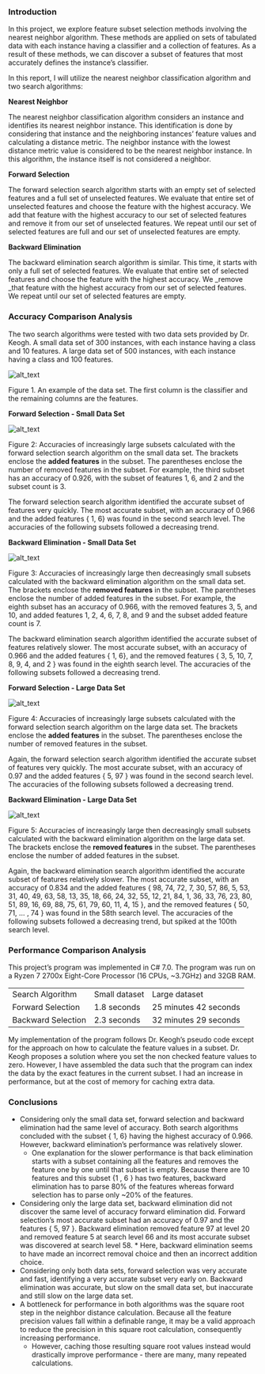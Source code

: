 ### **Introduction**

In this project, we explore feature subset selection methods involving the nearest neighbor algorithm. These methods are applied on sets of tabulated data with each instance having a classifier and a collection of features. As a result of these methods, we can discover a subset of features that most accurately defines the instance’s classifier.

In this report, I will utilize the nearest neighbor classification algorithm and two search algorithms:

**Nearest Neighbor**

The nearest neighbor classification algorithm considers an instance and identifies its nearest neighbor instance. This identification is done by considering that instance and the neighboring instances’ feature values and calculating a distance metric. The neighbor instance with the lowest distance metric value is considered to be the nearest neighbor instance. In this algorithm, the instance itself is not considered a neighbor.

**Forward Selection**

The forward selection search algorithm starts with an empty set of selected features and a full set of unselected features. We evaluate that entire set of unselected features and choose the feature with the highest accuracy. We add that feature with the highest accuracy to our set of selected features and remove it from our set of unselected features. We repeat until our set of selected features are full and our set of unselected features are empty.

**Backward Elimination**

The backward elimination search algorithm is similar. This time, it starts with only a full set of selected features. We evaluate that entire set of selected features and choose the feature with the highest accuracy. We _remove _that feature with the highest accuracy from our set of selected features. We repeat until our set of selected features are empty.


### **Accuracy Comparison Analysis**

The two search algorithms were tested with two data sets provided by Dr. Keogh. A small data set of 300 instances, with each instance having a class and 10 features. A large data set of 500 instances, with each instance having a class and 100 features.


![alt_text](images/image4.png "image_tooltip")


Figure 1. An example of the data set. The first column is the classifier and the remaining columns are the features.



**Forward Selection - Small Data Set**


![alt_text](images/image1.png "image_tooltip")


Figure 2: Accuracies of increasingly large subsets calculated with the forward selection search algorithm on the small data set. The brackets enclose the **added features** in the subset. The parentheses enclose the number of removed features in the subset. For example, the third subset has an accuracy of 0.926, with the subset of features 1, 6, and 2 and the subset count is 3.

The forward selection search algorithm identified the accurate subset of features very quickly. The most accurate subset, with an accuracy of 0.966 and the added features { 1, 6} was found in the second search level. The accuracies of the following subsets followed a decreasing trend. 



**Backward Elimination - Small Data Set**


![alt_text](images/image2.png "image_tooltip")


Figure 3: Accuracies of increasingly large then decreasingly small subsets calculated with the backward elimination algorithm on the small data set. The brackets enclose the **removed features** in the subset. The parentheses enclose the number of added features in the subset. For example, the eighth subset has an accuracy of 0.966, with the removed features 3, 5, and 10, and added features 1, 2, 4, 6, 7, 8, and 9 and the subset added feature count is 7.

The backward elimination search algorithm identified the accurate subset of features relatively slower. The most accurate subset, with an accuracy of 0.966 and the added features { 1, 6}, and the removed features { 3, 5, 10, 7, 8, 9, 4, and 2 } was found in the eighth search level. The accuracies of the following subsets followed a decreasing trend. 

**Forward Selection - Large Data Set**


![alt_text](images/image3.png "image_tooltip")


Figure 4: Accuracies of increasingly large subsets calculated with the forward selection search algorithm on the large data set. The brackets enclose the **added features** in the subset. The parentheses enclose the number of removed features in the subset. 

Again, the forward selection search algorithm identified the accurate subset of features very quickly. The most accurate subset, with an accuracy of 0.97 and the added features { 5, 97 } was found in the second search level. The accuracies of the following subsets followed a decreasing trend. 

**Backward Elimination - Large Data Set**


![alt_text](images/image5.png "image_tooltip")


Figure 5: Accuracies of increasingly large then decreasingly small subsets calculated with the backward elimination algorithm on the large data set. The brackets enclose the **removed features** in the subset. The parentheses enclose the number of added features in the subset.

Again, the backward elimination search algorithm identified the accurate subset of features relatively slower. The most accurate subset, with an accuracy of 0.834 and the added features { 98, 74, 72, 7, 30, 57, 86, 5, 53, 31, 40, 49, 63, 58, 13, 35, 18, 66, 24, 32, 55, 12, 21, 84, 1, 36, 33, 76, 23, 80, 51, 89, 16, 69, 88, 75, 61, 79, 60, 11, 4, 15 }, and the removed features { 50, 71, … , 74 } was found in the 58th search level. The accuracies of the following subsets followed a decreasing trend, but spiked at the 100th search level.


### **Performance Comparison Analysis**

This project’s program was implemented in C# 7.0. The program was run on a Ryzen 7 2700x Eight-Core Processor (16 CPUs, ~3.7GHz) and 32GB RAM.


<table>
  <tr>
   <td>Search Algorithm
   </td>
   <td>Small dataset
   </td>
   <td>Large dataset
   </td>
  </tr>
  <tr>
   <td>Forward Selection
   </td>
   <td>1.8 seconds
   </td>
   <td>25 minutes 42 seconds
   </td>
  </tr>
  <tr>
   <td>Backward Selection
   </td>
   <td>2.3 seconds
   </td>
   <td>32 minutes 29 seconds
   </td>
  </tr>
</table>


My implementation of the program follows Dr. Keogh’s pseudo code except for the approach on how to calculate the feature values in a subset. Dr. Keogh proposes a solution where you set the non checked feature values to zero. However, I have assembled the data such that the program can index the data by the exact features in the current subset. I had an increase in performance, but at the cost of memory for caching extra data.


### **Conclusions**



*   Considering only the small data set, forward selection and backward elimination had the same level of accuracy. Both search algorithms concluded with the subset { 1, 6} having the highest accuracy of 0.966. However, backward elimination’s performance was relatively slower. 
    *   One explanation for the slower performance is that back elimination starts with a subset containing all the features and removes the feature one by one until that subset is empty. Because there are 10 features and this subset {1 , 6 } has two features, backward elimination has to parse 80% of the features whereas forward selection has to parse only ~20% of the features.
*    Considering only the large data set, backward elimination did not discover the same level of accuracy forward elimination did. Forward selection’s most accurate subset had an accuracy of 0.97 and the features { 5, 97 }. Backward elimination removed feature 97 at level 20 and removed feature 5 at search level 66 and its most accurate subset was discovered at search level 58.
    *   Here, backward elimination seems to have made an incorrect removal choice and then an incorrect addition choice.
*   Considering only both data sets, forward selection was very accurate and fast, identifying a very accurate subset very early on. Backward elimination was accurate, but slow on the small data set, but inaccurate and still slow on the large data set.
*   A bottleneck for performance in both algorithms was the square root step in the neighbor distance calculation. Because all the feature precision values fall within a definable range, it may be a valid approach to reduce the precision in this square root calculation, consequently increasing performance. 
    *   However, caching those resulting square root values instead would drastically improve performance - there are many, many repeated calculations.